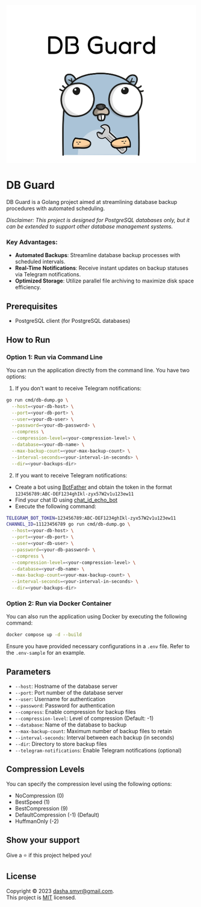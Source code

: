 ![Logo](docs/logo.jpg)
# DB Guard

DB Guard is a Golang project aimed at streamlining database backup procedures with automated scheduling. 

*Disclaimer: This project is designed for PostgreSQL databases only, but it can be extended to support other database management systems.*

### Key Advantages:
- **Automated Backups**: Streamline database backup processes with scheduled intervals.
- **Real-Time Notifications**: Receive instant updates on backup statuses via Telegram notifications.
- **Optimized Storage**: Utilize parallel file archiving to maximize disk space efficiency.

## Prerequisites
- PostgreSQL client (for PostgreSQL databases)

## How to Run
### Option 1: Run via Command Line
You can run the application directly from the command line. You have two options:
1. If you don't want to receive Telegram notifications:
```bash
go run cmd/db-dump.go \
  --host=<your-db-host> \
  --port=<your-db-port> \
  --user=<your-db-user> \
  --password=<your-db-password> \
  --compress \
  --compression-level=<your-compression-level> \
  --database=<your-db-name> \
  --max-backup-count=<your-max-backup-count> \
  --interval-seconds=<your-interval-in-seconds> \
  --dir=<your-backups-dir>
```

2. If you want to receive Telegram notifications:
- Create a bot using [BotFather](https://t.me/BotFather) and obtain the token in the format `123456789:ABC-DEF1234ghIkl-zyx57W2v1u123ew11`
- Find your chat ID using [chat_id_echo_bot](https://t.me/chat_id_echo_bot)
- Execute the following command:
```bash
TELEGRAM_BOT_TOKEN=123456789:ABC-DEF1234ghIkl-zyx57W2v1u123ew11 
CHANNEL_ID=11123456789 go run cmd/db-dump.go \
  --host=<your-db-host> \
  --port=<your-db-port> \
  --user=<your-db-user> \
  --password=<your-db-password> \
  --compress \
  --compression-level=<your-compression-level> \
  --database=<your-db-name> \
  --max-backup-count=<your-max-backup-count> \
  --interval-seconds=<your-interval-in-seconds> \
  --dir=<your-backups-dir>
```


### Option 2: Run via Docker Container
You can also run the application using Docker by executing the following command:
```bash
docker compose up -d --build
```
Ensure you have provided necessary configurations in a `.env` file. Refer to the `.env-sample` for an example.

## Parameters
- `--host`: Hostname of the database server
- `--port`: Port number of the database server
- `--user`: Username for authentication
- `--password`: Password for authentication
- `--compress`: Enable compression for backup files
- `--compression-level`: Level of compression (Default: -1)
- `--database`: Name of the database to backup
- `--max-backup-count`: Maximum number of backup files to retain
- `--interval-seconds`: Interval between each backup (in seconds)
- `--dir`: Directory to store backup files
- `--telegram-notifications`: Enable Telegram notifications (optional)

## Compression Levels
You can specify the compression level using the following options:
- NoCompression (0)
- BestSpeed (1)
- BestCompression (9)
- DefaultCompression (-1) (Default)
- HuffmanOnly (-2)

## Show your support
Give a ⭐️ if this project helped you!

## License
Copyright © 2023 [dasha.smyr@gmail.com](https://github.com/dariasmyr).<br />
This project is [MIT](LICENSE) licensed.